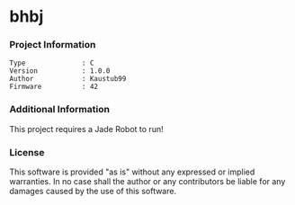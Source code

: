 bhbj
================



### Project Information
```
Type              : C
Version           : 1.0.0
Author            : Kaustub99
Firmware          : 42
```

### Additional Information
This project requires a Jade Robot to run!

### License
This software is provided "as is" without any expressed or implied warranties.  In no case shall the author or any contributors be liable for any damages caused by the use of this software.

